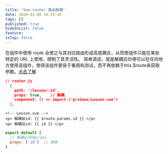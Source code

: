 ```yaml
---
title: 'Vue-router 路由解耦'
date: 2020-01-08 14:15:45
tags: []
published: true
hideInList: false
feature: 
isTop: false
---
```

在组件中使用 route 会使之与其对应路由形成高度耦合，从而使组件只能在某些特定的 URL 上使用，限制了其灵活性。
简单滴说，就是解耦后你便可以在任何地方使用该组件，使得该组件更易于重用和测试，而不再依赖于this.$route来获取参数。[点击了解](https://router.vuejs.org/zh/guide/essentials/passing-props.html)
```json
// router.js
  {
    path: '/lesson/:id',
    props: true,    // 解耦
    component: () => import ('@/views/Lesson.vue') 
  },
```
```
<!-- Lesson.vue -->
<p> 解耦前id: {{ $route.params.id }} </p>
<p> 解耦后id: {{ id }} </p>
```
```js
export default {
  // 解耦必须加props
  props: ['id']  // 接收
}
```